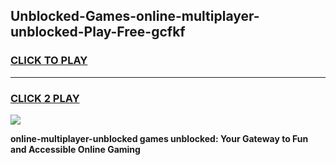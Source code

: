 
## Unblocked-Games-online-multiplayer-unblocked-Play-Free-gcfkf
<h3>
<a href="https://premium76.site?title=online-multiplayer-unblocked&ref=20M">CLICK TO PLAY</a></h3>
<hr>

<h3>
<a href="https://premium76.site?title=online-multiplayer-unblocked&ref=20M">CLICK 2 PLAY</a>
  
</h3>

<a href="https://premium76.site?title=online-multiplayer-unblocked&ref=19M"><img src="https://clearcache.store/games.png"></a>


**online-multiplayer-unblocked games unblocked: Your Gateway to Fun and Accessible Online Gaming**
